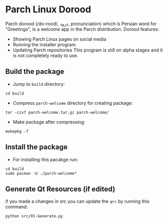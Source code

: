 # Parch Linux Dorood
Parch dorood (/do-rood/, درود, pronunciation) which is Persian word for "Greetings", is a welcome app in the Parch distribution. Dorood features:

- Showing Parch Linux pages on social media
- Running the installer program
- Updating Parch repositories
This program is still on alpha stages and it is not completely ready to use.

## Build the package
- Jump to `build` directory:
```shell
cd build
```
- Compress `parch-welcome` directory for creating package:
```shell
tar -czvf parch-welcome.tar.gz parch-welcome/
```
- Make package after compressing:
```shell
makepkg -f
```

## Install the package
- For installing this pacakge run:
```shell
cd build
sudo pacman -U ./parch-welcome*
```

## Generate Qt Resources (if edited)
if you made a changes in src you can update the `qrc` by running this command:
```shell
python src/01-Generate.py
```